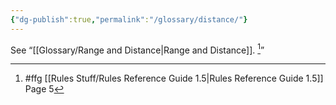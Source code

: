 ```yaml
---
{"dg-publish":true,"permalink":"/glossary/distance/"}
---
```


See “[[Glossary/Range and Distance\|Range and Distance]]. [^1]”

[^1]: #ffg [[Rules Stuff/Rules Reference Guide 1.5\|Rules Reference Guide 1.5]] Page 5